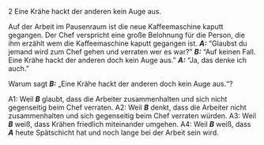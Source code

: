 2 Eine Krähe hackt der anderen kein Auge aus.

Auf der Arbeit im Pausenraum ist die neue Kaffeemaschine kaputt gegangen. Der Chef verspricht eine große Belohnung für die Person, die ihm erzählt wem die Kaffeemaschine kaputt gegangen ist. ***A:*** “Glaubst du jemand wird zum Chef gehen und verraten wer es war?” ***B:*** “Auf keinen Fall. Eine Krähe hackt der anderen doch kein Auge aus.” ***A:*** “Ja, das denke ich auch.”

Warum sagt ***B:*** „Eine Krähe hackt der anderen doch kein Auge aus.“?

A1: Weil ***B*** glaubt, dass die Arbeiter zusammenhalten und sich nicht gegenseitig beim Chef verraten.
A2: Weil ***B*** denkt, dass die Arbeiter nicht zusammenhalten und sich gegenseitig beim Chef verraten würden.
A3: Weil ***B*** weiß, dass Krähen friedlich miteinander umgehen.
A4: Weil ***B*** weiß, dass ***A*** heute Spätschicht hat und noch lange bei der Arbeit sein wird.